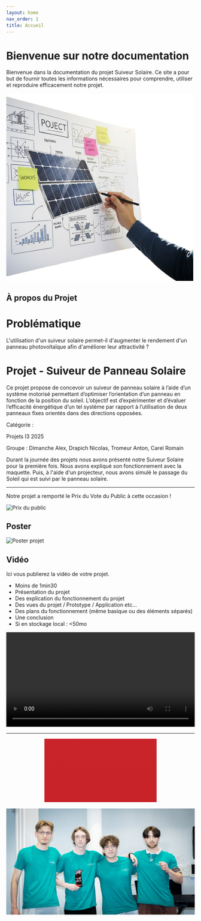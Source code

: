 ```yaml
---
layout: home
nav_order: 1
title: Accueil
---
```


# Bienvenue sur notre documentation

Bienvenue dans la documentation du projet Suiveur Solaire. Ce site a pour but de fournir toutes les informations nécessaires pour comprendre, utiliser et reproduire efficacement notre projet.

![Illustration du projet en cours](Images/illustration_projet.png)

## À propos du Projet

# Problématique

L'utilisation d'un suiveur solaire permet-il d'augmenter le rendement d'un panneau photovoltaïque afin d'améliorer leur attractivité ?

# Projet - Suiveur de Panneau Solaire 

Ce projet propose de concevoir un suiveur de panneau solaire à l’aide d’un système motorisé permettant d’optimiser l’orientation d’un panneau en fonction de la position du soleil. L’objectif est d’expérimenter et d’évaluer l’efficacité énergétique d’un tel système par rapport à l’utilisation de deux panneaux fixes orientés dans des directions opposées.

Catégorie : 

Projets I3 2025

Groupe : Dimanche Alex, Drapich Nicolas, Tromeur Anton, Carel Romain

Durant la journée des projets nous avons présenté notre Suiveur Solaire pour la première fois. Nous avons expliqué son fonctionnement avec la maquette. Puis, à l'aide d'un projecteur, nous avons simulé le passage du Soleil qui est suivi par le panneau solaire.

---

Notre projet a remporté le Prix du Vote du Public à cette occasion !

![Prix du public](Images/prix_du_public_.png)

## Poster

![Poster projet](Images/POSTER-SUIVEUR_SOLAIRE_PROJ_N°10.png)

## Vidéo

Ici vous publierez la vidéo de votre projet. 
- Moins de 1min30
- Présentation du projet 
- Des explication du fonctionnement du projet
- Des vues du projet / Prototype / Application etc... 
- Des plans du fonctionnement (même basique ou des éléments séparés)
- Une conclusion
- Si en stockage local : <50mo

<video src="images/intro_amiens.mp4" controls title="Title"  style="width: 100%;"></video>

---

<div style="text-align: center;">
  <img src="Images/gif_UniLasalleAmiens.gif" width="300" />
</div>

![Prix du public](Images/prixdupublic2.webp)